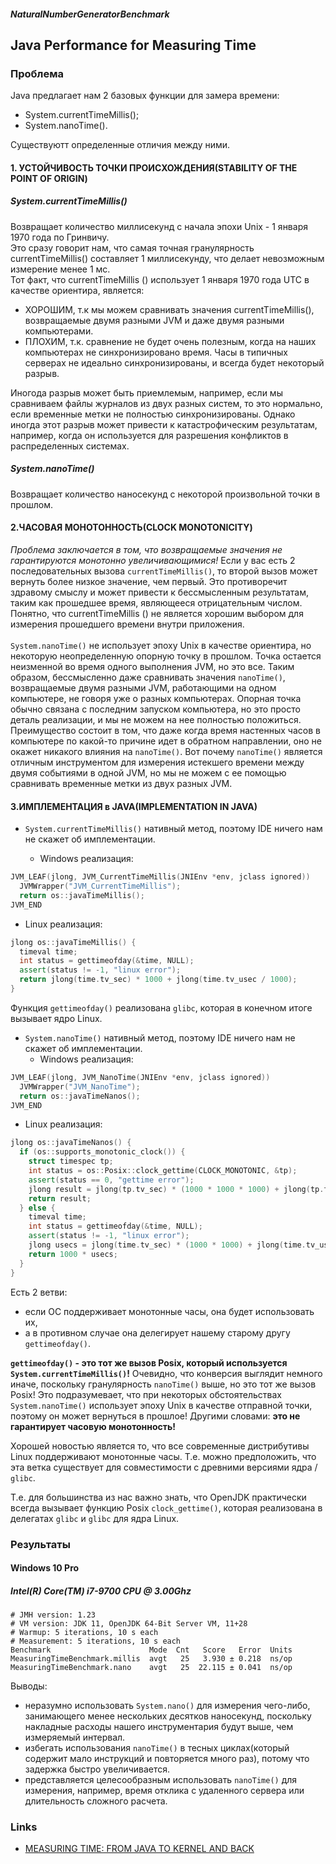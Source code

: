 ##### NaturalNumberGeneratorBenchmark
## Java Performance for Measuring Time

### Проблема
Java предлагает нам 2 базовых функции для замера времени:
* System.currentTimeMillis(); 
* System.nanoTime(). 

Существуютт определенные отличия между ними. 

#### 1. УСТОЙЧИВОСТЬ ТОЧКИ ПРОИСХОЖДЕНИЯ(STABILITY OF THE POINT OF ORIGIN)
##### System.currentTimeMillis() 
Возвращает количество миллисекунд с начала эпохи Unix - 1 января 1970 года по Гринвичу. <br>
Это сразу говорит нам, что самая точная гранулярность currentTimeMillis() составляет 1 миллисекунду, что делает невозможным измерение менее 1 мс.<BR> 
Тот факт, что currentTimeMillis () использует 1 января 1970 года UTC в качестве ориентира, является:
* ХОРОШИМ, т.к мы можем сравнивать значения currentTimeMillis(), возвращаемые двумя разными JVM и даже двумя разными компьютерами.
* ПЛОХИМ, т.к. сравнение не будет очень полезным, когда на наших компьютерах не синхронизировано время. Часы в типичных серверах не идеально синхронизированы, и всегда будет некоторый разрыв.<BR>

Иногода разрыв может быть приемлемым, например, если мы сравниваем файлы журналов из двух разных систем, то это нормально, если временные метки не полностью синхронизированы. 
Однако иногда этот разрыв может привести к катастрофическим результатам, например, когда он используется для разрешения конфликтов в распределенных системах.

##### System.nanoTime() 
Возвращает количество наносекунд с некоторой произвольной точки в прошлом.

#### 2.ЧАСОВАЯ МОНОТОННОСТЬ(CLOCK MONOTONICITY)
_Проблема заключается в том, что возвращаемые значения не гарантируются монотонно увеличивающимися!_
Если у вас есть 2 последовательных вызова `currentTimeMillis()`, то второй вызов может вернуть более низкое значение, чем первый. Это противоречит здравому смыслу и может привести к бессмысленным результатам, таким как прошедшее время, являющееся отрицательным числом. Понятно, что currentTimeMillis () не является хорошим выбором для измерения прошедшего времени внутри приложения.
<BR>
<BR>
`System.nanoTime()` не использует эпоху Unix в качестве ориентира, но некоторую неопределенную опорную точку в прошлом. 
Точка остается неизменной во время одного выполнения JVM, но это все. Таким образом, бессмысленно даже сравнивать значения `nanoTime()`, возвращаемые двумя разными JVM, работающими на одном компьютере, не говоря уже о разных компьютерах. 
Опорная точка обычно связана с последним запуском компьютера, но это просто деталь реализации, и мы не можем на нее полностью положиться. Преимущество состоит в том, что даже когда время настенных часов в компьютере по какой-то причине идет в обратном направлении, оно не окажет никакого влияния на `nanoTime()`. Вот почему `nanoTime()` является отличным инструментом для измерения истекшего времени между двумя событиями в одной JVM, но мы не можем с ее помощью сравнивать временные метки из двух разных JVM.

#### 3.ИМПЛЕМЕНТАЦИЯ в JAVA(IMPLEMENTATION IN JAVA)
* `System.currentTimeMillis()` нативный метод, поэтому IDE ничего нам не скажет об имплементации. 

   * Windows реализация:
```cpp
JVM_LEAF(jlong, JVM_CurrentTimeMillis(JNIEnv *env, jclass ignored))
  JVMWrapper("JVM_CurrentTimeMillis");
  return os::javaTimeMillis();
JVM_END
```
  * Linux реализация:
```cpp
jlong os::javaTimeMillis() {
  timeval time;
  int status = gettimeofday(&time, NULL);
  assert(status != -1, "linux error");
  return jlong(time.tv_sec) * 1000 + jlong(time.tv_usec / 1000);
}
```

Функция `gettimeofday()` реализована `glibc`, которая в конечном итоге вызывает ядро Linux.

* `System.nanoTime()` нативный метод, поэтому IDE ничего нам не скажет об имплементации.
   * Windows реализация:
```cpp
JVM_LEAF(jlong, JVM_NanoTime(JNIEnv *env, jclass ignored))
  JVMWrapper("JVM_NanoTime");
  return os::javaTimeNanos();
JVM_END
```
  * Linux реализация:
```cpp
jlong os::javaTimeNanos() {
  if (os::supports_monotonic_clock()) {
    struct timespec tp;
    int status = os::Posix::clock_gettime(CLOCK_MONOTONIC, &tp);
    assert(status == 0, "gettime error");
    jlong result = jlong(tp.tv_sec) * (1000 * 1000 * 1000) + jlong(tp.tv_nsec);
    return result;
  } else {
    timeval time;
    int status = gettimeofday(&time, NULL);
    assert(status != -1, "linux error");
    jlong usecs = jlong(time.tv_sec) * (1000 * 1000) + jlong(time.tv_usec);
    return 1000 * usecs;
  }
}
```
Есть 2 ветви: 
* если ОС поддерживает монотонные часы, она будет использовать их, 
* а в противном случае она делегирует нашему старому другу `gettimeofday()`. <BR>

__`gettimeofday()` - это тот же вызов Posix, который используется `System.currentTimeMillis()`!__
Очевидно, что конверсия выглядит немного иначе, поскольку гранулярность `nanoTime()` выше, но это тот же вызов Posix!
Это подразумевает, что при некоторых обстоятельствах `System.nanoTime()` использует эпоху Unix в качестве отправной точки, поэтому он может вернуться в прошлое! Другими словами: __это не гарантирует часовую монотонность!__

Хорошей новостью является то, что все современные дистрибутивы Linux поддерживают монотонные часы. 
Т.е. можно предположить, что эта ветка существует для совместимости с древними версиями ядра / `glibc`. 

Т.е. для большинства из нас важно знать, что OpenJDK практически всегда вызывает функцию Posix `clock_gettime()`, 
которая реализована в делегатах `glibc` и `glibc` для ядра Linux.

### Результаты
#### Windows 10 Pro
##### Intel(R) Core(TM) i7-9700 CPU @ 3.00Ghz
```
# JMH version: 1.23
# VM version: JDK 11, OpenJDK 64-Bit Server VM, 11+28
# Warmup: 5 iterations, 10 s each
# Measurement: 5 iterations, 10 s each
Benchmark                      Mode  Cnt   Score   Error  Units
MeasuringTimeBenchmark.millis  avgt   25   3.930 ± 0.218  ns/op
MeasuringTimeBenchmark.nano    avgt   25  22.115 ± 0.041  ns/op
```
Выводы:
* неразумно использовать `System.nano()` для измерения чего-либо, занимающего менее нескольких десятков наносекунд, 
поскольку накладные расходы нашего инструментария будут выше, чем измеряемый интервал. 
* избегать использования `nanoTime()` в тесных циклах(который содержит мало инструкций и повторяется много раз), 
потому что задержка быстро увеличивается. 
* представляется целесообразным использовать `nanoTime()` для измерения, например, время отклика с удаленного сервера или длительность сложного расчета.

### Links
* [MEASURING TIME: FROM JAVA TO KERNEL AND BACK](https://www.javaadvent.com/2019/12/measuring-time-from-java-to-kernel-and-back.html)